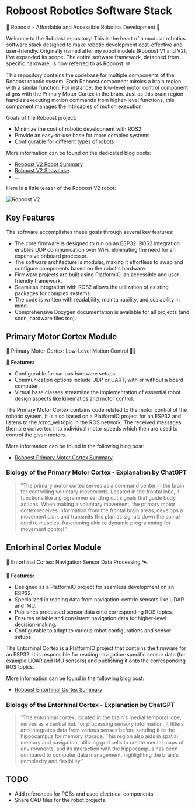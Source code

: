 # Roboost Robotics Software Stack

🤖 Roboost - Affordable and Accessible Robotics Development 🚀

Welcome to the Roboost repository! This is the heart of a modular robotics software stack designed to make robotic development cost-effective and user-friendly. Originally named after my robot models (Roboost V1 and V2), I've expanded its scope. The entire software framework, detached from specific hardware, is now referred to as Roboost. 🌐

This repository contains the codebase for multiple components of the Roboost robotic system. Each Roboost component mimics a brain region with a similar function. For instance, the low-level motor control component aligns with the Primary Motor Cortex in the brain. Just as this brain region handles executing motion commands from higher-level functions, this component manages the intricacies of motion execution.

Goals of the Roboost project:

- Minimize the cost of robotic development with ROS2
- Provide an easy-to-use base for more complex systems
- Configurable for different types of robots

More information can be found on the dedicated blog posts:

- [Roboost V2 Robot Summary](https://jakobfriedl.tech/project-summary/)
- [Roboost V2 Showcase](https://technologiehub.at/project-posts/roboost-v2/)
- ...

Here is a little teaser of the Roboost V2 robot:

![Roboost V2](docs\Roboost-Demo.gif)

## Key Features

The software accomplishes these goals through several key features:

- The core firmware is designed to run on an ESP32. ROS2 integration enables UDP communication over WiFi, eliminating the need for an expensive onboard processor.
- The software architecture is modular, making it effortless to swap and configure components based on the robot's hardware.
- Firmware projects are built using PlatformIO, an accessible and user-friendly framework.
- Seamless integration with ROS2 allows the utilization of existing packages for complex systems.
- The code is written with readability, maintainability, and scalability in mind.
- Comprehensive Doxygen documentation is available for all projects (and soon, hardware files too).

## Primary Motor Cortex Module

🧠 Primary Motor Cortex: Low-Level Motion Control 🏃‍♂️

🤖 **Features:**

- Configurable for various hardware setups
- Communication options include UDP or UART, with or without a board computer
- Virtual base classes streamline the implementation of essential robot design aspects like kinematics and motor control.

The Primary Motor Cortex contains code related to the motor control of the robotic system. It is also based on a PlatformIO project for an ESP32 and listens to the /cmd_vel topic in the ROS network. The received messages then are converted into individual motor speeds which then are used to control the given motors.

More information can be found in the following blog post:

- [Roboost Primary Motor Cortex Summary](https://technologiehub.at/project-posts/roboost-primary-motor-cortex/)

### Biology of the Primary Motor Cortex - Explanation by ChatGPT

>"The primary motor cortex serves as a command center in the brain for controlling voluntary movements. Located in the frontal lobe, it functions like a programmer sending out signals that guide body actions. When making a voluntary movement, the primary motor cortex receives information from the frontal brain areas, develops a movement plan, and transmits this plan as signals down the spinal cord to muscles, functioning akin to dynamic programming for movement control."

## Entorhinal Cortex Module

🧠 Entorhinal Cortex: Navigation Sensor Data Processing 🛰️

🤖 **Features:**

- Designed as a PlatformIO project for seamless development on an ESP32.
- Specialized in reading data from navigation-centric sensors like LiDAR and IMU.
- Publishes processed sensor data onto corresponding ROS topics.
- Ensures reliable and consistent navigation data for higher-level decision-making.
- Configurable to adapt to various robot configurations and sensor setups.

The Entorhinal Cortex is a PlatformIO project that contains the firmware for an ESP32. It is responsible for reading navigation-specific sensor data (for example LiDAR and IMU sensors) and publishing it onto the corresponding ROS topics.

More information can be found in the following blog post:

- [Roboost Entorhinal Cortex Summary](https://technologiehub.at/project-posts/roboost-entorhinal-cortex/)

### Biology of the Entorhinal Cortex - Explanation by ChatGPT

>"The entorhinal cortex, located in the brain's medial temporal lobe, serves as a central hub for processing sensory information. It filters and integrates data from various senses before sending it to the hippocampus for memory storage. This region also aids in spatial memory and navigation, utilizing grid cells to create mental maps of environments, and its interaction with the hippocampus has been compared to computer data management, highlighting the brain's complexity and flexibility."

## TODO

- Add references for PCBs and used electrical components
- Share CAD files for the robot projects
